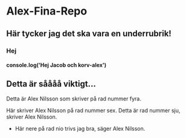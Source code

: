 # Alex-Fina-Repo
## Här tycker jag det ska vara en underrubrik!
### Hej
#### console.log('Hej Jacob och korv-alex')
## Detta är såååå viktigt...
Detta är Alex Nilsson som skriver på rad nummer fyra.

Här skriver Alex Nilsson på rad nummer sex.
Detta är rad nummer sju, skriver Alex Nilsson.

- Här nere på rad nio trivs jag bra, säger Alex Nilsson.
